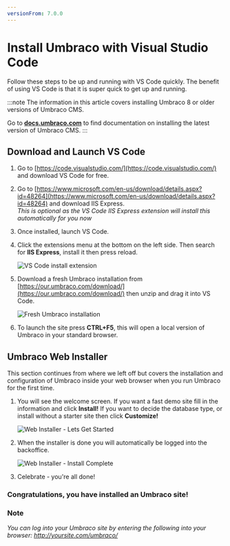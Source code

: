 ```yaml
---
versionFrom: 7.0.0
---
```


# Install Umbraco with Visual Studio Code

Follow these steps to be up and running with VS Code quickly. The benefit of using VS Code is that it is super quick to get up and running.

:::note
The information in this article covers installing Umbraco 8 or older versions of Umbraco CMS.

Go to [**docs.umbraco.com**](https://docs.umbraco.com/umbraco-cms/fundamentals/setup/install/install-umbraco-with-vs-code) to find documentation on installing the latest version of Umbraco CMS.
:::

## Download and Launch VS Code

1. Go to [https://code.visualstudio.com/](https://code.visualstudio.com/) and download VS Code for free.

1. Go to [https://www.microsoft.com/en-us/download/details.aspx?id=48264](https://www.microsoft.com/en-us/download/details.aspx?id=48264) and download IIS Express. <br/>*This is optional as the VS Code IIS Express extension will install this automatically for you now*

1. Once installed, launch VS Code.

1. Click the extensions menu at the bottom on the left side. Then search for **IIS Express**, install it then press reload.

    ![VS Code install extension](images/VsCode/1.png)

1. Download a fresh Umbraco installation from  [https://our.umbraco.com/download/](https://our.umbraco.com/download/) then unzip and drag it into VS Code.

    ![Fresh Umbraco installation](images/VsCode/2.png)

1. To launch the site press **CTRL+F5**, this will open a local version of Umbraco in your standard browser.


## Umbraco Web Installer
This section continues from where we left off but covers the installation and configuration of Umbraco inside your web browser when you run Umbraco for the first time.

1. You will see the welcome screen. If you want a fast demo site fill in the information and click **Install!** If you want to decide the database type, or install without a starter site then click **Customize!**

    ![Web Installer - Lets Get Started](images/VsCode/Installer-v8.png)

1. When the installer is done you will automatically be logged into the backoffice.

    ![Web Installer - Install Complete](images/VsCode/dashboard-v8.png)

1. Celebrate - you're all done!

### Congratulations, you have installed an Umbraco site!

### Note
*You can log into your Umbraco site by entering the following into your browser: http://yoursite.com/umbraco/*
